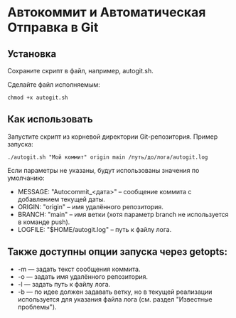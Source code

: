 # Автокоммит и Автоматическая Отправка в Git

## Установка

Сохраните скрипт в файл, например, autogit.sh.

Сделайте файл исполняемым:
```
chmod +x autogit.sh
```
## Как использовать
Запустите скрипт из корневой директории Git-репозитория. Пример запуска:
```
./autogit.sh "Мой коммит" origin main /путь/до/лога/autogit.log
```

Если параметры не указаны, будут использованы значения по умолчанию:

- MESSAGE: "Autocommit_<дата>" – сообщение коммита с добавлением текущей даты.
- ORIGIN: "origin" – имя удалённого репозитория.
- BRANCH: "main" – имя ветки (хотя параметр branch не используется в команде push).
- LOGFILE: "$HOME/autogit.log" – путь к файлу лога.

## Также доступны опции запуска через getopts:

- -m — задать текст сообщения коммита.
- -o — задать имя удалённого репозитория.
- -l — задать путь к файлу лога.
- -b — по идее должен задавать ветку, но в текущей реализации используется для указания файла лога (см. раздел "Известные проблемы").